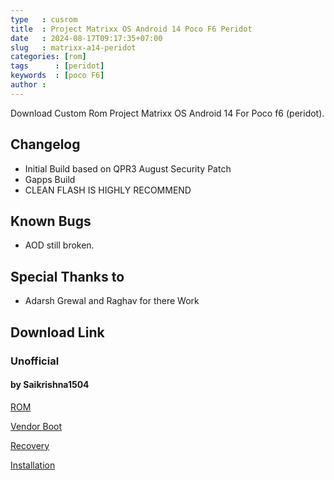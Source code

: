 ```yaml
---
type   : cusrom
title  : Project Matrixx OS Android 14 Poco F6 Peridot
date   : 2024-08-17T09:17:35+07:00
slug   : matrixx-a14-peridot
categories: [rom]
tags      : [peridot]
keywords  : [poco F6]
author : 
---
```



Download Custom Rom Project Matrixx OS Android 14  For Poco f6 (peridot).


## Changelog
- Initial Build based on QPR3 August Security Patch
- Gapps Build
- CLEAN FLASH IS HIGHLY RECOMMEND 
 
## Known Bugs
- AOD still broken.

## Special Thanks to
- Adarsh Grewal and Raghav for there Work 

## Download Link
### Unofficial
#### by Saikrishna1504
[ROM](https://pixeldrain.com/api/file/3gajExSK)

[Vendor Boot](https://t.me/Matrix_peridot/3?single)

[Recovery](https://t.me/Matrix_peridot/2?single)

[Installation](https://telegra.ph/FLASHING-PROCESS-OF-MATRIXX-08-15)

